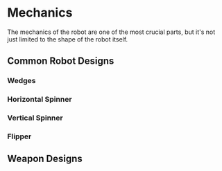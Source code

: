 # Mechanics

The mechanics of the robot are one of the most crucial parts, but it's not just limited to the shape of the robot itself.

## Common Robot Designs

### Wedges

### Horizontal Spinner

### Vertical Spinner

### Flipper

## Weapon Designs

